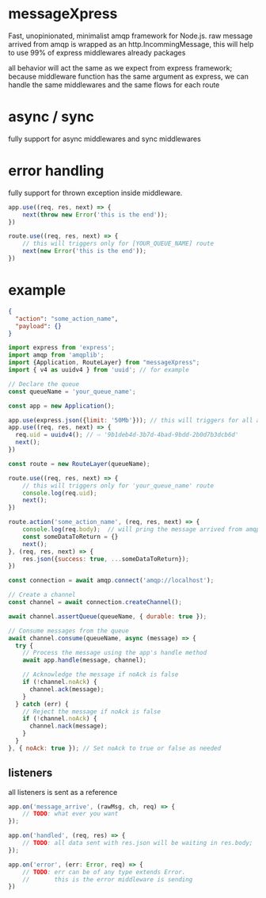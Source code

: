 # messageXpress
Fast, unopinionated, minimalist amqp framework for Node.js.
raw message arrived from amqp is wrapped as an http.IncommingMessage, this will help to use 99% of express middlewares already packages

all behavior will act the same as we expect from express framework;
because middleware function has the same argument as express, we can handle the same middlewares and the same flows for each route

# async / sync
fully support for async middlewares and sync middlewares

# error handling
fully support for thrown exception inside middleware.
```js
app.use((req, res, next) => {
    next(throw new Error('this is the end'));
})
```

```js
route.use((req, res, next) => {
    // this will triggers only for [YOUR_QUEUE_NAME] route
    next(new Error('this is the end'));
})
```

# example

```json
{
  "action": "some_action_name",
  "payload": {}
}
```

```js
import express from 'express';
import amqp from 'amqplib';
import {Application, RouteLayer} from "messageXpress";
import { v4 as uuidv4 } from 'uuid'; // for example

// Declare the queue
const queueName = 'your_queue_name';

const app = new Application();

app.use(express.json({limit: '50Mb'})); // this will triggers for all arriving messages
app.use((req, res, next) => {
  req.uid = uuidv4(); // ⇨ '9b1deb4d-3b7d-4bad-9bdd-2b0d7b3dcb6d'
  next();
})

const route = new RouteLayer(queueName);

route.use((req, res, next) => {
    // this will triggers only for 'your_queue_name' route
    console.log(req.uid);
    next();
})

route.action('some_action_name', (req, res, next) => {
    console.log(req.body);  // will pring the message arrived from amqp
    const someDataToReturn = {}
    next();
}, (req, res, next) => {
    res.json({success: true, ...someDataToReturn});
})

const connection = await amqp.connect('amqp://localhost');

// Create a channel
const channel = await connection.createChannel();

await channel.assertQueue(queueName, { durable: true });

// Consume messages from the queue
await channel.consume(queueName, async (message) => {
  try {
    // Process the message using the app's handle method
    await app.handle(message, channel);

    // Acknowledge the message if noAck is false
    if (!channel.noAck) {
      channel.ack(message);
    }
  } catch (err) {
    // Reject the message if noAck is false
    if (!channel.noAck) {
      channel.nack(message);
    }
  }
}, { noAck: true }); // Set noAck to true or false as needed

```
## listeners
all listeners is sent as a reference

```js
app.on('message_arrive', (rawMsg, ch, req) => {
    // TODO: what ever you want
});
```

```js
app.on('handled', (req, res) => {
    // TODO: all data sent with res.json will be waiting in res.body;
});
```

```js
app.on('error', (err: Error, req) => {
    // TODO: err can be of any type extends Error.
    //       this is the error middleware is sending            
})
```

        

        
